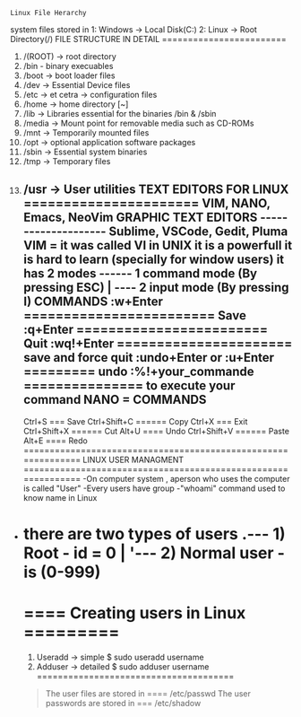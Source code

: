     Linux File Herarchy 
system files stored in 1: Windows -> Local Disk(C:)
                       2: Linux -> Root Directory(/)
        FILE STRUCTURE IN DETAIL
        ======================== 
1) /(ROOT) -> root directory 
2) /bin - binary execuables
3) /boot -> boot loader files
4) /dev -> Essential Device files
5) /etc -> et cetra -> configuration files 
6) /home -> home directory [~]
7) /lib -> Libraries essential for the binaries /bin & /sbin
8) /media -> Mount point for removable media such as CD-ROMs
9) /mnt -> Temporarily mounted files 
10) /opt -> optional application software packages 
11) /sbin -> Essential system binaries 
12) /tmp -> Temporary files 
13) /usr -> User utilities 
        TEXT EDITORS FOR LINUX
        ======================
VIM, NANO, Emacs, NeoVim
        GRAPHIC TEXT EDITORS
        --------------------
Sublime, VSCode, Gedit, Pluma
VIM = it was called VI in UNIX
    it is a powerfull 
    it is hard to learn (specially for window users)
    it has 2 modes ------ 1 command mode (By pressing ESC)
                    | 
                     ---- 2 input mode (By pressing I)
    COMMANDS
    :w+Enter ======================== Save
    :q+Enter ======================== Quit
    :wq!+Enter ====================== save and force quit
    :undo+Enter or :u+Enter ========= undo
    :%!+your_commande =============== to execute your command
NANO = 
    COMMANDS
    --------
    Ctrl+S === Save         Ctrl+Shift+C ====== Copy
    Ctrl+X === Exit         Ctrl+Shift+X ====== Cut
    Alt+U ==== Undo         Ctrl+Shift+V ====== Paste
    Alt+E ==== Redo
==============================================================
        LINUX USER MANAGMENT 
==============================================================
-On computer system ,  aperson who uses the computer is called "User"
-Every users have group
-"whoami" command used to know name in Linux 
- there are two types of users .--- 1) Root - id = 0
                               |
                               '--- 2) Normal user - is (0-999)
    ======================================
    ==== Creating users in Linux =========
    ======================================
    1) Useradd -> simple 
        $ sudo useradd username
    2) Adduser -> detailed 
        $ sudo adduser username
    ======================================
    > The user files are stored in    ====  /etc/passwd
    > The user passwords are stored in ===  /etc/shadow